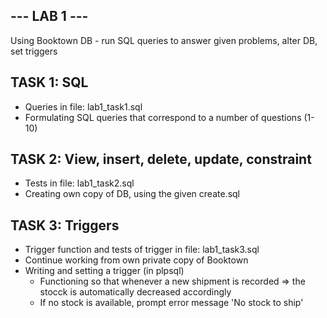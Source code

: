 ## --- LAB 1 ---

Using Booktown DB - run SQL queries to answer given problems, alter DB, set triggers

## TASK 1: SQL
- Queries in file: lab1_task1.sql
- Formulating SQL queries that correspond to a number of questions (1-10)

## TASK 2: View, insert, delete, update, constraint
- Tests in file: lab1_task2.sql
- Creating own copy of DB, using the given create.sql

## TASK 3: Triggers
- Trigger function and tests of trigger in file: lab1_task3.sql
- Continue working from own private copy of Booktown
- Writing and setting a trigger (in plpsql)
    - Functioning so that whenever a new shipment is recorded => the stocck is automatically decreased accordingly
    - If no stock is available, prompt error message 'No stock to ship'
